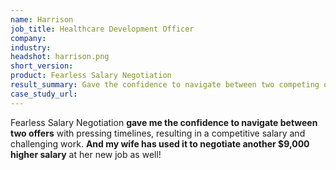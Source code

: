 ```yaml
---
name: Harrison
job_title: Healthcare Development Officer
company: 
industry: 
headshot: harrison.png
short_version: 
product: Fearless Salary Negotiation
result_summary: Gave the confidence to navigate between two competing offers and wife earned $9k.
case_study_url: 
---
```


Fearless Salary Negotiation **gave me the confidence to navigate between two offers** with pressing timelines, resulting in a competitive salary and challenging work. **And my wife has used it to negotiate another $9,000 higher salary** at her new job as well!